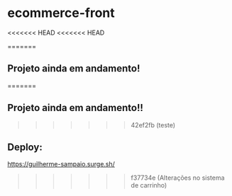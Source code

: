 # ecommerce-front

<<<<<<< HEAD
<<<<<<< HEAD

=======
## Projeto ainda em andamento!
=======
## Projeto ainda em andamento!!
>>>>>>> 42ef2fb (teste)

## Deploy: 
https://guilherme-sampaio.surge.sh/
>>>>>>> f37734e (Alterações no sistema de carrinho)
